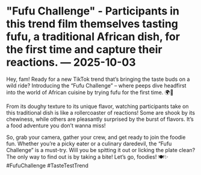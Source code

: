 # "Fufu Challenge" - Participants in this trend film themselves tasting fufu, a traditional African dish, for the first time and capture their reactions. — 2025-10-03

Hey, fam! Ready for a new TikTok trend that’s bringing the taste buds on a wild ride? Introducing the “Fufu Challenge” – where peeps dive headfirst into the world of African cuisine by trying fufu for the first time. 🌍🍲

From its doughy texture to its unique flavor, watching participants take on this traditional dish is like a rollercoaster of reactions! Some are shook by its chewiness, while others are pleasantly surprised by the burst of flavors. It’s a food adventure you don’t wanna miss!

So, grab your camera, gather your crew, and get ready to join the foodie fun. Whether you’re a picky eater or a culinary daredevil, the “Fufu Challenge” is a must-try. Will you be spitting it out or licking the plate clean? The only way to find out is by taking a bite! Let’s go, foodies! 🍽️✨ #FufuChallenge #TasteTestTrend